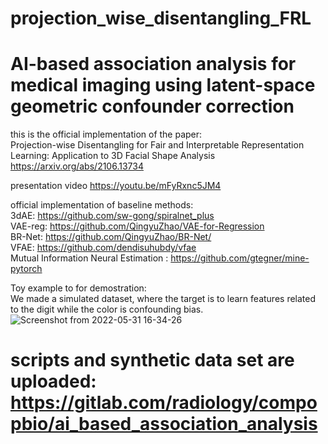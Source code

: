 # projection_wise_disentangling_FRL
# AI-based association analysis for medical imaging using latent-space geometric confounder correction
this is the official implementation of the paper: \
Projection-wise Disentangling for Fair and Interpretable Representation Learning: Application to 3D Facial Shape Analysis
https://arxiv.org/abs/2106.13734

presentation video
https://youtu.be/mFyRxnc5JM4



official implementation of baseline methods:<br/>
3dAE: https://github.com/sw-gong/spiralnet_plus<br/>
VAE-reg: https://github.com/QingyuZhao/VAE-for-Regression<br/>
BR-Net: https://github.com/QingyuZhao/BR-Net/<br/>
VFAE: https://github.com/dendisuhubdy/vfae<br/>
Mutual Information Neural Estimation : https://github.com/gtegner/mine-pytorch<br/>



Toy example to for demostration:<br/>
We made a simulated dataset, where the target is to learn features related to the digit while the color is confounding bias.
![Screenshot from 2022-05-31 16-34-26](https://user-images.githubusercontent.com/33644472/171200278-7afdeda1-be3d-4979-b3db-7635fbb5262b.png)


# scripts and synthetic data set are uploaded: https://gitlab.com/radiology/compopbio/ai_based_association_analysis

